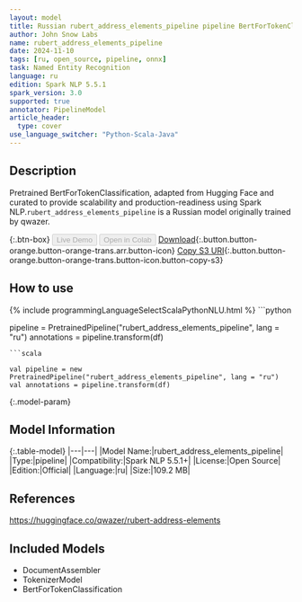 ```yaml
---
layout: model
title: Russian rubert_address_elements_pipeline pipeline BertForTokenClassification from qwazer
author: John Snow Labs
name: rubert_address_elements_pipeline
date: 2024-11-10
tags: [ru, open_source, pipeline, onnx]
task: Named Entity Recognition
language: ru
edition: Spark NLP 5.5.1
spark_version: 3.0
supported: true
annotator: PipelineModel
article_header:
  type: cover
use_language_switcher: "Python-Scala-Java"
---
```


## Description

Pretrained BertForTokenClassification, adapted from Hugging Face and curated to provide scalability and production-readiness using Spark NLP.`rubert_address_elements_pipeline` is a Russian model originally trained by qwazer.

{:.btn-box}
<button class="button button-orange" disabled>Live Demo</button>
<button class="button button-orange" disabled>Open in Colab</button>
[Download](https://s3.amazonaws.com/auxdata.johnsnowlabs.com/public/models/rubert_address_elements_pipeline_ru_5.5.1_3.0_1731279362868.zip){:.button.button-orange.button-orange-trans.arr.button-icon}
[Copy S3 URI](s3://auxdata.johnsnowlabs.com/public/models/rubert_address_elements_pipeline_ru_5.5.1_3.0_1731279362868.zip){:.button.button-orange.button-orange-trans.button-icon.button-copy-s3}

## How to use



<div class="tabs-box" markdown="1">
{% include programmingLanguageSelectScalaPythonNLU.html %}
```python

pipeline = PretrainedPipeline("rubert_address_elements_pipeline", lang = "ru")
annotations =  pipeline.transform(df)   

```
```scala

val pipeline = new PretrainedPipeline("rubert_address_elements_pipeline", lang = "ru")
val annotations = pipeline.transform(df)

```
</div>

{:.model-param}
## Model Information

{:.table-model}
|---|---|
|Model Name:|rubert_address_elements_pipeline|
|Type:|pipeline|
|Compatibility:|Spark NLP 5.5.1+|
|License:|Open Source|
|Edition:|Official|
|Language:|ru|
|Size:|109.2 MB|

## References

https://huggingface.co/qwazer/rubert-address-elements

## Included Models

- DocumentAssembler
- TokenizerModel
- BertForTokenClassification